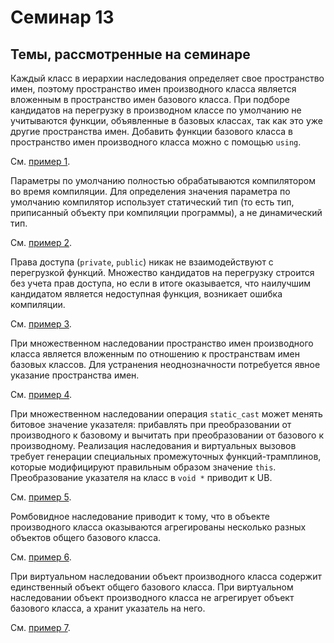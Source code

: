 # Семинар 13

## Темы, рассмотренные на семинаре

Каждый класс в иерархии наследования определяет свое пространство имен,
поэтому пространство имен производного класса является вложенным
в пространство имен базового класса. При подборе кандидатов на перегрузку
в производном классе по умолчанию не учитываются функции, объявленные
в базовых классах, так как это уже другие пространства имен.
Добавить функции базового класса в пространство имен производного
класса можно с помощью `using`.

См. [пример 1](1.cpp).

Параметры по умолчанию полностью обрабатываются компилятором
во время компиляции. Для определения значения параметра по умолчанию
компилятор использует статический тип (то есть тип, приписанный
объекту при компиляции программы), а не динамический тип.

См. [пример 2](2.cpp).

Права доступа (`private`, `public`) никак не взаимодействуют с
перегрузкой функций. Множество кандидатов на перегрузку строится
без учета прав доступа, но если в итоге оказывается, что
наилучшим кандидатом является недоступная функция, возникает
ошибка компиляции.

См. [пример 3](3.cpp).

При множественном наследовании пространство имен производного класса
является вложенным по отношению к пространствам имен базовых классов.
Для устранения неоднозначности потребуется явное указание пространства имен.

См. [пример 4](4.cpp).

При множественном наследовании операция `static_cast` может менять
битовое значение указателя: прибавлять при преобразовании от производного
к базовому и вычитать при преобразовании от базового к производному.
Реализация наследования и виртуальных вызовов требует генерации
специальных промежуточных функций-трамплинов, которые модифицируют
правильным образом значение `this`. Преобразование указателя на класс
в `void *` приводит к UB.

См. [пример 5](5.cpp).

Ромбовидное наследование приводит к тому, что в объекте производного
класса оказываются агрегированы несколько разных объектов общего
базового класса.

См. [пример 6](6.cpp).

При виртуальном наследовании объект производного класса содержит единственный
объект общего базового класса. При виртуальном наследовании объект
производного класса не агрегирует объект базового класса, а хранит
указатель на него.

См. [пример 7](7.cpp).
